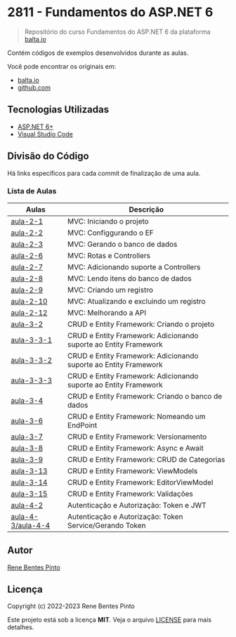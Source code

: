 # 2811 - Fundamentos do ASP.NET 6

> Repositório do curso Fundamentos do ASP.NET 6 da plataforma [balta.io](https://balta.io)

Contém códigos de exemplos desenvolvidos durante as aulas.

Você pode encontrar os originais em:

- [balta.io](https://balta.io/cursos/fundamentos-aspnet)
- [github.com](https://github.com/balta-io/2811)

## Tecnologias Utilizadas

- [ASP.NET 6+](https://dotnet.microsoft.com/en-us/apps/aspnet)
- [Visual Studio Code](https://code.visualstudio.com/)

## Divisão do Código

Há links específicos para cada commit de finalização de uma aula.

### Lista de Aulas

| Aulas                                     | Descrição                                                        |
| ----------------------------------------- | ---------------------------------------------------------------- |
| [aula-2-1](../../commit/a7ad88d)          | MVC: Iniciando o projeto                                         |
| [aula-2-2](../../commit/6b72655)          | MVC: Configgurando o EF                                          |
| [aula-2-3](../../commit/cea25a3)          | MVC: Gerando o banco de dados                                    |
| [aula-2-6](../../commit/4e31851)          | MVC: Rotas e Controllers                                         |
| [aula-2-7](../../commit/66989ca)          | MVC: Adicionando suporte a Controllers                           |
| [aula-2-8](../../commit/a1dd497)          | MVC: Lendo itens do banco de dados                               |
| [aula-2-9](../../commit/b04ec80)          | MVC: Criando um registro                                         |
| [aula-2-10](../../commit/c9a91f3)         | MVC: Atualizando e excluindo um registro                         |
| [aula-2-12](../../commit/3e32e0a)         | MVC: Melhorando a API                                            |
| [aula-3-2](../../commit/3036c89)          | CRUD e Entity Framework: Criando o projeto                       |
| [aula-3-3-1](../../commit/482128c)        | CRUD e Entity Framework: Adicionando suporte ao Entity Framework |
| [aula-3-3-2](../../commit/84f91a3)        | CRUD e Entity Framework: Adicionando suporte ao Entity Framework |
| [aula-3-3-3](../../commit/d3f0a77)        | CRUD e Entity Framework: Adicionando suporte ao Entity Framework |
| [aula-3-4](../../commit/8d28719)          | CRUD e Entity Framework: Criando o banco de dados                |
| [aula-3-6](../../commit/8eac08e)          | CRUD e Entity Framework: Nomeando um EndPoint                    |
| [aula-3-7](../../commit/ada187f)          | CRUD e Entity Framework: Versionamento                           |
| [aula-3-8](../../commit/0def7f6)          | CRUD e Entity Framework: Async e Await                           |
| [aula-3-9](../../commit/e7091d2)          | CRUD e Entity Framework: CRUD de Categorias                      |
| [aula-3-13](../../commit/1d3bfc1)         | CRUD e Entity Framework: ViewModels                              |
| [aula-3-14](../../commit/1699a4a)         | CRUD e Entity Framework: EditorViewModel                         |
| [aula-3-15](../../commit/2e92555)         | CRUD e Entity Framework: Validações                              |
| [aula-4-2](../../commit/24e55ad)          | Autenticação e Autorização: Token e JWT                          |
| [aula-4-3/aula-4-4](../../commit/a6ebf00) | Autenticação e Autorização: Token Service/Gerando Token          |

## Autor

[Rene Bentes Pinto](http://github.com/renebentes)

## Licença

Copyright (c) 2022-2023 Rene Bentes Pinto

Este projeto está sob a licença **MIT**. Veja o arquivo [LICENSE](LICENSE) para mais detalhes.
